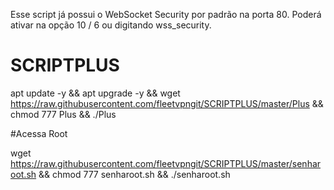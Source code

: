 Esse script já possui o WebSocket Security por padrão na porta 80. Poderá ativar na opção 10 / 6 ou digitando wss_security.

# SCRIPTPLUS

apt update -y && apt upgrade -y && wget https://raw.githubusercontent.com/fleetvpngit/SCRIPTPLUS/master/Plus && chmod 777 Plus && ./Plus


#Acessa Root

wget https://raw.githubusercontent.com/fleetvpngit/SCRIPTPLUS/master/senharoot.sh && chmod 777 senharoot.sh && ./senharoot.sh
